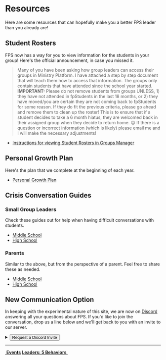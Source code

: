 # Resources  
Here are some resources that can hopefully make you a better FPS leader than you already are!  

## Student Rosters  
FPS now has a way for you to view information for the students in your group! Here's the official announcement, in case you missed it.  
> Many of you have been asking how group leaders can access their groups in Ministry Platform. I have attached a step by step document that will teach them how to access that information. The groups only contain students that have attended since the school year started. **IMPORTANT:** Please do not remove students from groups UNLESS, 1) they have not attended in fpStudents in the last 18 months, or 2) they have moved/you are certain they are not coming back to fpStudents for some reason. If they do fit the previous criteria, please go ahead and remove them to clean up the roster! This is to ensure that if a student decides to take a 6 month hiatus, they are welcomed back in their assigned group when they decide to return home. 😊  If there is a question or incorrect information (which is likely) please email me and I will make the necessary adjustments!  

- [Instructions for viewing Student Rosters in Groups Manager](groups-manager.pdf)  

## Personal Growth Plan  
Here's the plan that we complete at the beginning of each year.  

- [Personal Growth Plan](personal-growth-plan.pdf)  

## Crisis Conversation Guides  

### Small Group Leaders  
Check these guides out for help when having difficult conversations with students.  

- [Middle School](crisis-ms.pdf)  
- [High School](crisis-hs.pdf)  

### Parents  
Similar to the above, but from the perspective of a parent. Feel free to share these as needed.  

- [Middle School](crisis-ms-parents.pdf)  
- [High School](crisis-hs-parents.pdf)  

## New Communication Option  
In keeping with the experimental nature of this site, we are now on [Discord](https://discordapp.com) answering all your questions about FPS. If you'd like to join the conversation, drop us a line below and we'll get back to you with an invite to our server.  

<details>
  <summary><button type="button" class="btn btn-default btn-sm">Request a Discord Invite</button></summary>
  <form name="Discord-Request" netlify>
  	<br>Name: <input type="text" name="Leader"><br><br>
    I lead
    <select name="Grade">
      <option value="6th Grade">6th</option>
      <option value="7th Grade">7th</option>
      <option value="8th Grade">8th</option>
      <option value="9th Grade">9th</option>
      <option value="10th Grade">10th</option>
      <option value="11th Grade">11th</option>
      <option value="12th Grade">12th</option>
    </select>
    Grade
    <select name="Gender">
      <option value="Guys">Guys</option>
      <option value="Gals">Gals</option>
    </select><br><br>
    Send my invite via...<br>
    <input type="radio" name="SendBy" value="Email"> Email: <input type="email" name="Address"><br>
    <input type="radio" name="SendBy" value="Text"> Text Message: <input type="tel" name="Number" pattern="[0-9]{3}-[0-9]{3}-[0-9]{4}"> <i>Format: 123-456-7890</i><br><br>
    <div netlify-recaptcha></div><br>
    <button type="submit">Send Request Now</button>
  </form>
</details>  

<!--End of Markdown Content-->
<script src="scripts.js"></script>

<!--Bottom Page Nav Buttons-->
<hr>
<a class="btn btn-default btn-sm" href="/" role="button"><i class="fa fa-arrow-left"></i>&nbsp;<b>Events</b></a>
<a class="btn btn-default btn-sm" href="/leaders" role="button"><b>Leaders: 5 Behaviors</b>&nbsp;<i class="fa fa-arrow-right"></i></a>
